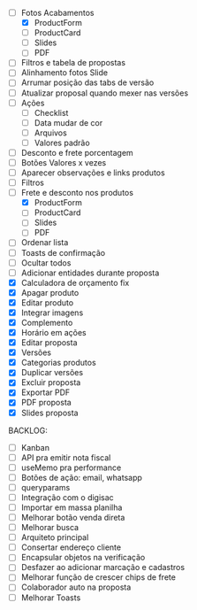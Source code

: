 - [ ] Fotos Acabamentos
  - [x] ProductForm
  - [ ] ProductCard
  - [ ] Slides
  - [ ] PDF
- [ ] Filtros e tabela de propostas
- [ ] Alinhamento fotos Slide
- [ ] Arrumar posição das tabs de versão
- [ ] Atualizar proposal quando mexer nas versões
- [ ] Ações
  - [ ] Checklist
  - [ ] Data mudar de cor
  - [ ] Arquivos
  - [ ] Valores padrão
- [ ] Desconto e frete porcentagem
- [ ] Botões Valores x vezes
- [ ] Aparecer observações e links produtos
- [ ] Filtros
- [ ] Frete e desconto nos produtos
  - [x] ProductForm
  - [ ] ProductCard
  - [ ] Slides
  - [ ] PDF
- [ ] Ordenar lista
- [ ] Toasts de confirmação
- [ ] Ocultar todos
- [ ] Adicionar entidades durante proposta
- [x] Calculadora de orçamento fix
- [x] Apagar produto
- [x] Editar produto
- [x] Integrar imagens
- [x] Complemento
- [x] Horário em ações
- [x] Editar proposta
- [x] Versões
- [x] Categorias produtos
- [x] Duplicar versões
- [x] Excluir proposta
- [x] Exportar PDF
- [x] PDF proposta
- [x] Slides proposta

BACKLOG:

- [ ] Kanban
- [ ] API pra emitir nota fiscal
- [ ] useMemo pra performance
- [ ] Botões de ação: email, whatsapp
- [ ] queryparams
- [ ] Integração com o digisac
- [ ] Importar em massa planilha
- [ ] Melhorar botão venda direta
- [ ] Melhorar busca
- [ ] Arquiteto principal
- [ ] Consertar endereço cliente
- [ ] Encapsular objetos na verificação
- [ ] Desfazer ao adicionar marcação e cadastros
- [ ] Melhorar função de crescer chips de frete
- [ ] Colaborador auto na proposta
- [ ] Melhorar Toasts